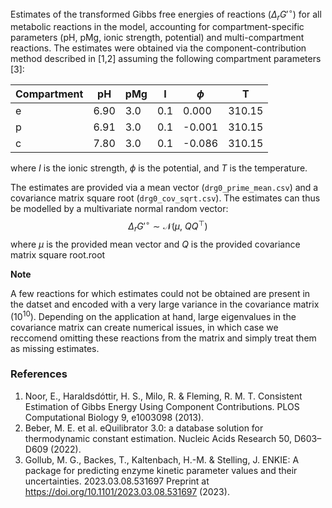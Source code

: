 Estimates of the transformed Gibbs free energies of reactions ($\Delta_rG'^{\circ}$) for all metabolic reactions in the model, accounting for compartment-specific parameters (pH, pMg, ionic strength, potential) and multi-compartment reactions. The estimates were obtained via the component-contribution method described in [1,2] assuming the following compartment parameters [3]:

|Compartment|pH  |pMg|I  |$\phi$   |T     |
|-----------|----|---|---|------|------|
|e          |6.90|3.0|0.1|0.000 |310.15|
|p          |6.91|3.0|0.1|-0.001|310.15|
|c          |7.80|3.0|0.1|-0.086|310.15|

 where $I$ is the ionic strength, $\phi$ is the potential, and $T$ is the temperature.

The estimates are provided via a mean vector (`drg0_prime_mean.csv`) and a covariance matrix square root (`drg0_cov_sqrt.csv`). The estimates can thus be modelled by a multivariate normal random vector:
$$\Delta_rG'^{\circ} \sim \mathcal{N}(\mu,~ QQ^{\top})$$
where $\mu$ is the provided mean vector and $Q$ is the provided covariance matrix square root.root 

 **Note**
 
A few reactions for which estimates could not be obtained are present in the datset and encoded with a very large variance in the covariance matrix ($10^{10}$). Depending on the application at hand, large eigenvalues in the covariance matrix can create numerical issues, in which case we reccomend omitting these reactions from the matrix and simply treat them as missing estimates.

### References
1. Noor, E., Haraldsdóttir, H. S., Milo, R. & Fleming, R. M. T. Consistent Estimation of Gibbs Energy Using Component Contributions. PLOS Computational Biology 9, e1003098 (2013).
2.  Beber, M. E. et al. eQuilibrator 3.0: a database solution for thermodynamic constant estimation. Nucleic Acids Research 50, D603–D609 (2022).
3. Gollub, M. G., Backes, T., Kaltenbach, H.-M. & Stelling, J. ENKIE: A package for predicting enzyme kinetic parameter values and their uncertainties. 2023.03.08.531697 Preprint at https://doi.org/10.1101/2023.03.08.531697 (2023).

